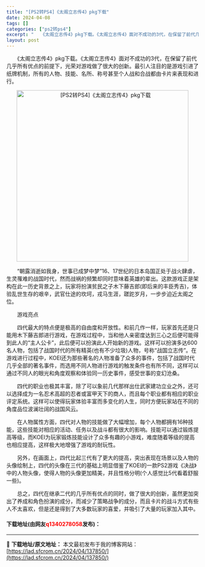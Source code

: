 ```yaml
---
title: "[PS2转PS4]《太阁立志传4》pkg下载"
date: 2024-04-08
tags: []
categories: ["ps2转ps4"]
excerpt: "　　《太阁立志传4》pkg下载。《太阁立志传4》面对不成功的3代，在保留了前代几乎所有优点的前提下，光荣对游戏做了很大的创新。最引人注目的是游戏引进了纸牌机制，所有的人物、技能、名所、称号甚至个人战和合战都由卡片来表现和进行。 　　&ldquo;朝露消逝如我身，世事已成梦中梦&rdquo;16、17&hellip;"
layout: post
---
```


 <p>　　《太阁立志传4》pkg下载。《太阁立志传4》面对不成功的3代，在保留了前代几乎所有优点的前提下，光荣对游戏做了很大的创新。最引人注目的是游戏引进了纸牌机制，所有的人物、技能、名所、称号甚至个人战和合战都由卡片来表现和进行。</p> <p align="center"><img align="" border="0" src="https://lad.sfcrom.cn/wp-content/uploads/2024/04/20240408_6613f7f058f2c.webp" width="450" alt="[PS2转PS4]《太阁立志传4》pkg下载" /></p> <p>　　&ldquo;朝露消逝如我身，世事已成梦中梦&rdquo;16、17世纪的日本岛国正处于战火肆虐，生灵罹难的战国时代，然而战祸的频繁却同时意味着英雄的辈出。这款游戏正是架构在此一历史背景之上，玩家将扮演贫民之子木下藤吉郎(即后来的丰臣秀吉)，体验乱世生存的艰辛，武官仕途的坎坷，戎马生涯，蹉跎岁月，一步步迫近太阁之位。</p> <p>　　游戏亮点</p> <p>　　四代最大的特点便是极高的自由度和开放性。和前几作一样，玩家首先还是只能用木下藤吉郎进行游戏，在游戏过程中，当和他人亲密度达到三心之后便可能得到此人的&ldquo;主人公卡&rdquo;，此后便可以扮演此人开始新的游戏。这样可以扮演多达600名人物，包括了战国时代的所有精英(也有不少垃圾)人物，号称&ldquo;战国立志传&rdquo;。在游戏进行过程中，KOEI还为那些著名的人物准备了众多的事件，包括了战国时代几乎全部的著名事件，而选用不同人物进行游戏的触发条件也有所不同，这样可以通过不同人的眼光和角度观察和体验同一历史事件，感受世事的变幻沧桑。</p> <p>　　四代的职业也极其丰富，除了可以象前几代那样出仕武家建功立业之外，还可以选择成为一名忍术高超的忍者或富甲天下的商人，而且每个职业都有相应的职业评定系统。这样可以使得玩家体验丰富而多变化的人生，同时方便玩家站在不同的角度品位波澜壮阔的战国风云。</p> <p>　　在人物属性方面，四代对人物的技能做了大幅增加，每个人物都拥有16种技能，这些技能对相应的活动、任务以及战斗都有很大的影响。技能可以通过锻炼提高等级，而KOEI为玩家锻炼技能设计了众多有趣的小游戏，难度随着等级的提高也相应提高，这样极大地增强了游戏的耐玩性。</p> <p>　　另外，在画面上，四代比起三代有了更大的提高，突出表现在场景以及人物的头像绘制上，四代的头像在三代的基础上明显借鉴了KOEI的一款PS2游戏《决战》中的人物头像，使得人物的头像更加精美，并且性格分明(个人感觉比5代看着舒服一些)。</p> <p>　　总之，四代在继承二代的几乎所有优点的同时，做了很大的创新，虽然更加突出了养成和角色扮演的成分，而减少了策略战争的成分，而且卡片的战斗方式有些人不太喜欢，但是还是得到了大多数玩家的喜爱，并吸引了大量的玩家加入其中。</p> <p><h4>下载地址(由网友<font color="red">q1340278058</font>发布)：</h4></p> 

---
📖 **下载地址/原文地址：** 本文最初发布于我的博客网站：[https://lad.sfcrom.cn/2024/04/137850/](https://lad.sfcrom.cn/2024/04/137850/)
